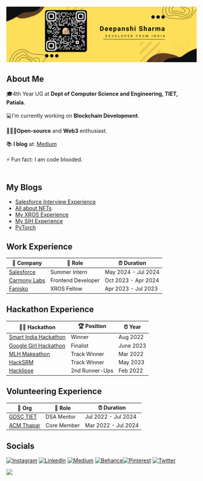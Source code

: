 ![Deepanshi Sharma](./Banner.png)

## About Me
🎓4th Year UG at **Dept of Computer Science and Engineering, TIET, Patiala**.<br><br>💻I’m currently working on **Blockchain Development**.<br><br>🧑🏻‍💻**Open-source** and **Web3** enthusiast.<br><br> 📚 **I blog** at: [Medium](https://medium.com/@deecodes) <br><br>⚡ Fun fact: I am code blooded.<br><br>




<!-- # 💻 Tech Stack:
![C](https://img.shields.io/badge/c-%2300599C.svg?style=for-the-badge&logo=c&logoColor=white) ![C++](https://img.shields.io/badge/c++-%2300599C.svg?style=for-the-badge&logo=c%2B%2B&logoColor=white) ![CSS3](https://img.shields.io/badge/css3-%231572B6.svg?style=for-the-badge&logo=css3&logoColor=white) ![HTML5](https://img.shields.io/badge/html5-%23E34F26.svg?style=for-the-badge&logo=html5&logoColor=white) ![Python](https://img.shields.io/badge/python-3670A0?style=for-the-badge&logo=python&logoColor=ffdd54) ![R](https://img.shields.io/badge/r-%23276DC3.svg?style=for-the-badge&logo=r&logoColor=white) ![Netlify](https://img.shields.io/badge/netlify-%23000000.svg?style=for-the-badge&logo=netlify&logoColor=#00C7B7) ![MySQL](https://img.shields.io/badge/mysql-%2300f.svg?style=for-the-badge&logo=mysql&logoColor=white) ![NumPy](https://img.shields.io/badge/numpy-%23013243.svg?style=for-the-badge&logo=numpy&logoColor=white) ![Pandas](https://img.shields.io/badge/pandas-%23150458.svg?style=for-the-badge&logo=pandas&logoColor=white) ![PyTorch](https://img.shields.io/badge/PyTorch-%23EE4C2C.svg?style=for-the-badge&logo=PyTorch&logoColor=white) ![scikit-learn](https://img.shields.io/badge/scikit--learn-%23F7931E.svg?style=for-the-badge&logo=scikit-learn&logoColor=white) ![TensorFlow](https://img.shields.io/badge/TensorFlow-%23FF6F00.svg?style=for-the-badge&logo=TensorFlow&logoColor=white) ![Adobe Photoshop](https://img.shields.io/badge/adobephotoshop-%2331A8FF.svg?style=for-the-badge&logo=adobephotoshop&logoColor=white) ![Adobe Illustrator](https://img.shields.io/badge/adobeillustrator-%23FF9A00.svg?style=for-the-badge&logo=adobeillustrator&logoColor=white) ![Adobe Premiere Pro](https://img.shields.io/badge/Adobe%20Premiere%20Pro-9999FF.svg?style=for-the-badge&logo=Adobe%20Premiere%20Pro&logoColor=white) 	![Figma](https://img.shields.io/badge/figma-%23F24E1E.svg?style=for-the-badge&logo=figma&logoColor=white) ![Canva](https://img.shields.io/badge/Canva-%2300C4CC.svg?style=for-the-badge&logo=Canva&logoColor=white) -->

## My Blogs
- [Salesforce Interview Experience](https://medium.com/@deecodes/salesforce-interview-experience-bc816d38bdc1)
- [All about NFTs](https://medium.com/@deecodes/lets-experiment-with-nfts-62283e80d662)
- [My XROS Experience](https://medium.com/@deecodes/i-extended-the-reality-of-open-source-145f81f39b9d)
- [My SIH Experience](https://deecodes.hashnode.dev/how-not-to-win-sih)
- [PyTorch](https://medium.com/developer-student-clubs-tiet/my-lightening-experience-with-pytorch-c8382b2da2ed)

<!-- ![](https://github-readme-streak-stats.herokuapp.com/?user=deecodess&theme=dark&hide_border=false)<br/> -->
<!-- ![](https://github-readme-stats.vercel.app/api/top-langs/?username=deecodess&theme=dark&hide_border=false&include_all_commits=true&count_private=true&layout=compact) -->

<!-- ## GitHub Trophies
![](https://github-profile-trophy.vercel.app/?username=deecodess&theme=radical&no-frame=false&no-bg=false&margin-w=4) -->



<!-- ### ✍️ Random Dev Quote
![](https://quotes-github-readme.vercel.app/api?type=horizontal&theme=radical)

### 😂 Random Dev Meme
<img src="https://random-memer.herokuapp.com/" width="512px"/> -->

## Work Experience

| 🏢 Company | 💼 Role | ⏰ Duration |
| --- | --- | --- |
| [Salesforce](https://www.salesforce.com) | Summer Intern | May 2024 - Jul 2024 |
| [Carmony Labs](https://www.linkedin.com/company/carmonyinc) | Frontend Developer | Oct 2023 - Apr 2024 |
| [Fanisko](https://www.cypherock.com) | XROS Fellow | Apr 2023 - Jul 2023 |



## Hackathon Experience

| 👩‍💻 Hackathon | 🏆 Position | ⏰ Year |
| --- | --- | --- |
| [Smart India Hackathon](https://www.sih.gov.in/) | Winner | Aug 2022  |
| [Google Girl Hackathon](https://buildyourfuture.withgoogle.com/programs/girl-hackathon) | Finalist | June 2023 |
| [MLH Makeathon](https://www.linkedin.com/company/microsoft-learn-student-chapter/) | Track Winner | Mar 2022 |
| [HackSRM](https://hacksrm.tech/) | Track Winner | May 2023 |
| [Hacklipse](https://www.linkedin.com/company/thapar-acm-student-chapter) | 2nd Runner-Ups | Feb 2022 |

## Volunteering Experience

| 🏢 Org | 💼 Role | ⏰ Duration |
| --- | --- | --- |
| [GDSC TIET](https://www.linkedin.com/company/developer-student-club-thapar) | DSA Mentor | Jul 2022 - Jul 2024  |
| [ACM Thapar](https://www.linkedin.com/company/thapar-acm-student-chapter) | Core Member | Mar 2022 - Jul 2024  |

<!-- ## GitHub
![](https://github-readme-stats.vercel.app/api?username=deecodess&theme=dark&hide_border=false&include_all_commits=true&count_private=true)<br/>
## Leetcode
![LeetCode Stats](https://leetcard.jacoblin.cool/deecodes05?theme=dark&font=contest) -->

## Socials
[![Instagram](https://img.shields.io/badge/Instagram-%23E4405F.svg?logo=Instagram&logoColor=white)](https://instagram.com/perks_of_being_dee) [![LinkedIn](https://img.shields.io/badge/LinkedIn-%230077B5.svg?logo=linkedin&logoColor=white)](https://linkedin.com/in/deepanshi-sharma05) [![Medium](https://img.shields.io/badge/Medium-12100E?logo=medium&logoColor=white)](https://medium.com/@deecodes) [![Behance](https://img.shields.io/badge/Behance-1769ff?logo=behance&logoColor=white)](https://behance.net/deepanshisharma10)[![Pinterest](https://img.shields.io/badge/Pinterest-%23E60023.svg?logo=Pinterest&logoColor=white)](https://pinterest.com/deepanshiisharma) [![Twitter](https://img.shields.io/badge/Twitter-%231DA1F2.svg?logo=Twitter&logoColor=white)](https://twitter.com/deepanshii05) 


[![](https://visitcount.itsvg.in/api?id=deecodess&icon=0&color=0)](https://visitcount.itsvg.in)
